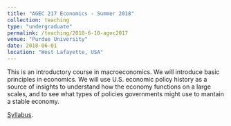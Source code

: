 ```yaml
---
title: "AGEC 217 Economics - Summer 2018"
collection: teaching
type: "undergraduate"
permalink: /teaching/2018-6-10-agec2017
venue: "Purdue University"
date: 2018-06-01
location: "West Lafayette, USA"
---
```


This is an introductory course in macroeconomics. We will introduce basic principles in economics. We will use U.S. economic policy history as a source of insights to understand how the economy functions on a large scales, and to see what types of policies governments might use to mantain a stable economy.

[Syllabus](http://jgnunol.github.io/files/agec217summer2018syllabus.pdf).

